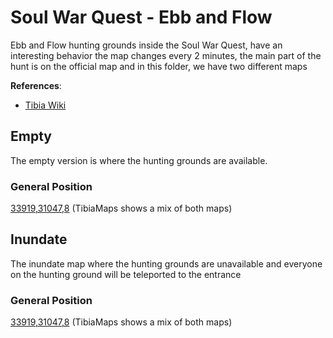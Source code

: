 # Soul War Quest - Ebb and Flow

Ebb and Flow hunting grounds inside the Soul War Quest, have an interesting behavior the map changes every 2 minutes, the main part of the hunt is on the official map and in this folder, we have two different maps

__References__:

- [Tibia Wiki](https://www.tibiawiki.com.br/wiki/Ebb_and_Flow)

## Empty

The empty version is where the hunting grounds are available.

### General Position 
[33919,31047,8](https://tibiamaps.io/map#33919,31047,8:2) (TibiaMaps shows a mix of both maps)


## Inundate

The inundate map where the hunting grounds are unavailable and everyone on the hunting ground will be teleported to the entrance


### General Position 
[33919,31047,8](https://tibiamaps.io/map#33919,31047,8:2) (TibiaMaps shows a mix of both maps)
